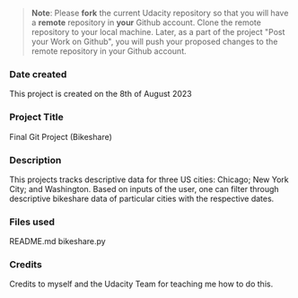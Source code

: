 >**Note**: Please **fork** the current Udacity repository so that you will have a **remote** repository in **your** Github account. Clone the remote repository to your local machine. Later, as a part of the project "Post your Work on Github", you will push your proposed changes to the remote repository in your Github account.

### Date created
This project is created on the 8th of August 2023

### Project Title
Final Git Project (Bikeshare)

### Description
This projects tracks descriptive data for three US cities: Chicago; New York City; and Washington. Based on inputs of the user, one can filter through descriptive bikeshare data of particular cities with the respective dates. 

### Files used
README.md
bikeshare.py

### Credits
Credits to myself and the Udacity Team for teaching me how to do this. 

